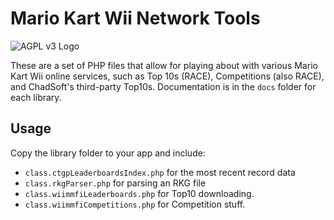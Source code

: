 # Mario Kart Wii Network Tools
![AGPL v3 Logo](https://upload.wikimedia.org/wikipedia/commons/0/06/AGPLv3_Logo.svg "This software is licensed under the AGPL v3 License.")

These are a set of PHP files that allow for playing about with various Mario Kart Wii online services, such as Top 10s (RACE), Competitions (also RACE), and ChadSoft's third-party Top10s.
Documentation is in the `docs` folder for each library.

## Usage
Copy the library folder to your app and include:
- `class.ctgpLeaderboardsIndex.php` for the most recent record data
- `class.rkgParser.php` for parsing an RKG file
- `class.wiimmfiLeaderboards.php` for Top10 downloading.
- `class.wiimmfiCompetitions.php` for Competition stuff.